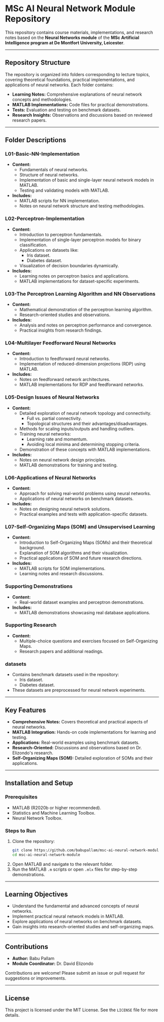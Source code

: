 # MSc AI Neural Network Module Repository

This repository contains course materials, implementations, and research notes based on the **Neural Networks module** of the **MSc Artificial Intelligence program at De Montfort University, Leicester**.


---

## Repository Structure

The repository is organized into folders corresponding to lecture topics, covering theoretical foundations, practical implementations, and applications of neural networks. Each folder contains:

- **Learning Notes:** Comprehensive explanations of neural network concepts and methodologies.
- **MATLAB Implementations:** Code files for practical demonstrations.
- **Tests:** Evaluation and testing on benchmark datasets.
- **Research Insights:** Observations and discussions based on reviewed research papers.

---

## Folder Descriptions

### **L01-Basic-NN-Implementation**
   - **Content:**
     - Fundamentals of neural networks.
     - Structure of neural networks.
     - Implementation of basic and single-layer neural network models in MATLAB.
     - Testing and validating models with MATLAB.
   - **Includes:**
     - MATLAB scripts for NN implementation.
     - Notes on neural network structure and testing methodologies.

### **L02-Perceptron-Implementation**
   - **Content:**
     - Introduction to perceptron fundamentals.
     - Implementation of single-layer perceptron models for binary classification.
     - Applications on datasets like:
       - Iris dataset.
       - Diabetes dataset.
     - Visualization of decision boundaries dynamically.
   - **Includes:**
     - Learning notes on perceptron basics and applications.
     - MATLAB implementations for dataset-specific experiments.

### **L03-The Perceptron Learning Algorithm and NN Observations**
   - **Content:**
     - Mathematical demonstration of the perceptron learning algorithm.
     - Research-oriented studies and observations.
   - **Includes:**
     - Analysis and notes on perceptron performance and convergence.
     - Practical insights from research findings.

### **L04-Multilayer Feedforward Neural Networks**
   - **Content:**
     - Introduction to feedforward neural networks.
     - Implementation of reduced-dimension projections (RDP) using MATLAB.
   - **Includes:**
     - Notes on feedforward network architectures.
     - MATLAB implementations for RDP and feedforward networks.

### **L05-Design Issues of Neural Networks**
   - **Content:**
     - Detailed exploration of neural network topology and connectivity.
       - Full vs. partial connectivity.
       - Topological structures and their advantages/disadvantages.
     - Methods for scaling inputs/outputs and handling outliers.
     - Training neural networks:
       - Learning rate and momentum.
       - Avoiding local minima and determining stopping criteria.
     - Demonstration of these concepts with MATLAB implementations.
   - **Includes:**
     - Notes on neural network design principles.
     - MATLAB demonstrations for training and testing.

### **L06-Applications of Neural Networks**
   - **Content:**
     - Approach for solving real-world problems using neural networks.
     - Applications of neural networks on benchmark datasets.
   - **Includes:**
     - Notes on designing neural network solutions.
     - Practical examples and tests with application-specific datasets.

### **L07-Self-Organizing Maps (SOM) and Unsupervised Learning**
   - **Content:**
     - Introduction to Self-Organizing Maps (SOMs) and their theoretical background.
     - Explanation of SOM algorithms and their visualization.
     - Practical applications of SOM and future research directions.
   - **Includes:**
     - MATLAB scripts for SOM implementations.
     - Learning notes and research discussions.

### **Supporting Demonstrations**
   - **Content:**
     - Real-world dataset examples and perceptron demonstrations.
   - **Includes:**
     - MATLAB demonstrations showcasing real database applications.

### **Supporting Research**
   - **Content:**
     - Multiple-choice questions and exercises focused on Self-Organizing Maps.
     - Research papers and additional readings.

### **datasets**
   - Contains benchmark datasets used in the repository:
     - Iris dataset.
     - Diabetes dataset.
   - These datasets are preprocessed for neural network experiments.

---

## Key Features

- **Comprehensive Notes:** Covers theoretical and practical aspects of neural networks.
- **MATLAB Integration:** Hands-on code implementations for learning and testing.
- **Applications:** Real-world examples using benchmark datasets.
- **Research-Oriented:** Discussions and observations based on Dr. Elizondo's research.
- **Self-Organizing Maps (SOM):** Detailed exploration of SOMs and their applications.

---

## Installation and Setup

### Prerequisites

- MATLAB (R2020b or higher recommended).
- Statistics and Machine Learning Toolbox.
- Neural Network Toolbox.

### Steps to Run

1. Clone the repository:
   ```bash
   git clone https://github.com/babupallam/msc-ai-neural-network-module.git
   cd msc-ai-neural-network-module
   ```
2. Open MATLAB and navigate to the relevant folder.
3. Run the MATLAB `.m` scripts or open `.mlx` files for step-by-step demonstrations.

---

## Learning Objectives

- Understand the fundamental and advanced concepts of neural networks.
- Implement practical neural network models in MATLAB.
- Explore applications of neural networks on benchmark datasets.
- Gain insights into research-oriented studies and self-organizing maps.

---

## Contributions

- **Author:** Babu Pallam  
- **Module Coordinator:** Dr. David Elizondo  

Contributions are welcome! Please submit an issue or pull request for suggestions or improvements.

---

## License

This project is licensed under the MIT License. See the `LICENSE` file for more details.
